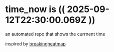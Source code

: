 # time_now is (( 2025-09-12T22:30:00.069Z ))

an automated repo that shows the currnent time

inspired by [breakingheatmap](https://github.com/breakingheatmap/breakingheatmap)